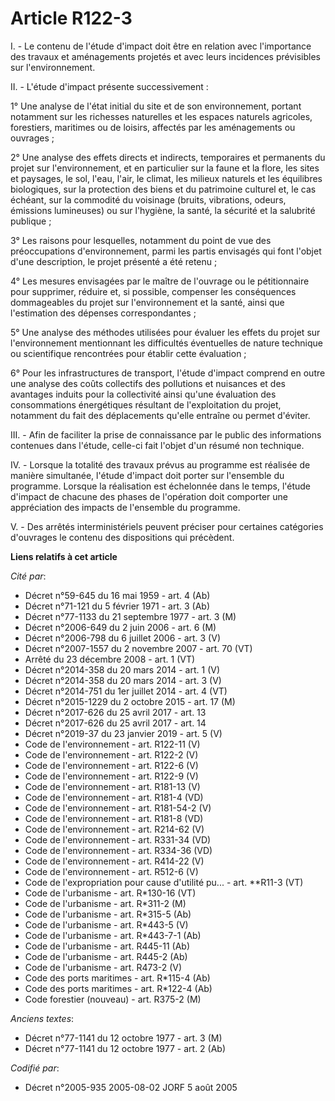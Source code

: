 # Article R122-3

I. - Le contenu de l'étude d'impact doit être en relation avec l'importance des travaux et aménagements projetés et avec
leurs incidences prévisibles sur l'environnement.

II. - L'étude d'impact présente successivement :

1° Une analyse de l'état initial du site et de son environnement, portant notamment sur les richesses naturelles et les
espaces naturels agricoles, forestiers, maritimes ou de loisirs, affectés par les aménagements ou ouvrages ;

2° Une analyse des effets directs et indirects, temporaires et permanents du projet sur l'environnement, et en particulier
sur la faune et la flore, les sites et paysages, le sol, l'eau, l'air, le climat, les milieux naturels et les équilibres
biologiques, sur la protection des biens et du patrimoine culturel et, le cas échéant, sur la commodité du voisinage (bruits,
vibrations, odeurs, émissions lumineuses) ou sur l'hygiène, la santé, la sécurité et la salubrité publique ;

3° Les raisons pour lesquelles, notamment du point de vue des préoccupations d'environnement, parmi les partis envisagés qui
font l'objet d'une description, le projet présenté a été retenu ;

4° Les mesures envisagées par le maître de l'ouvrage ou le pétitionnaire pour supprimer, réduire et, si possible, compenser
les conséquences dommageables du projet sur l'environnement et la santé, ainsi que l'estimation des dépenses
correspondantes ;

5° Une analyse des méthodes utilisées pour évaluer les effets du projet sur l'environnement mentionnant les difficultés
éventuelles de nature technique ou scientifique rencontrées pour établir cette évaluation ;

6° Pour les infrastructures de transport, l'étude d'impact comprend en outre une analyse des coûts collectifs des pollutions
et nuisances et des avantages induits pour la collectivité ainsi qu'une évaluation des consommations énergétiques résultant
de l'exploitation du projet, notamment du fait des déplacements qu'elle entraîne ou permet d'éviter.

III. - Afin de faciliter la prise de connaissance par le public des informations contenues dans l'étude, celle-ci fait
l'objet d'un résumé non technique.

IV. - Lorsque la totalité des travaux prévus au programme est réalisée de manière simultanée, l'étude d'impact doit porter
sur l'ensemble du programme. Lorsque la réalisation est échelonnée dans le temps, l'étude d'impact de chacune des phases de
l'opération doit comporter une appréciation des impacts de l'ensemble du programme.

V. - Des arrêtés interministériels peuvent préciser pour certaines catégories d'ouvrages le contenu des dispositions qui
précèdent.

**Liens relatifs à cet article**

_Cité par_:

  - Décret n°59-645 du 16 mai 1959 - art. 4 (Ab)
  - Décret n°71-121 du 5 février 1971 - art. 3 (Ab)
  - Décret n°77-1133 du 21 septembre 1977 - art. 3 (M)
  - Décret n°2006-649 du 2 juin 2006 - art. 6 (M)
  - Décret n°2006-798 du 6 juillet 2006 - art. 3 (V)
  - Décret n°2007-1557 du 2 novembre 2007 - art. 70 (VT)
  - Arrêté du 23 décembre 2008 - art. 1 (VT)
  - Décret n°2014-358 du 20 mars 2014 - art. 1 (V)
  - Décret n°2014-358 du 20 mars 2014 - art. 3 (V)
  - Décret n°2014-751 du 1er juillet 2014 - art. 4 (VT)
  - Décret n°2015-1229 du 2 octobre 2015 - art. 17 (M)
  - Décret n°2017-626 du 25 avril 2017 - art. 13
  - Décret n°2017-626 du 25 avril 2017 - art. 14
  - Décret n°2019-37 du 23 janvier 2019 - art. 5 (V)
  - Code de l'environnement - art. R122-11 (V)
  - Code de l'environnement - art. R122-2 (V)
  - Code de l'environnement - art. R122-6 (V)
  - Code de l'environnement - art. R122-9 (V)
  - Code de l'environnement - art. R181-13 (V)
  - Code de l'environnement - art. R181-4 (VD)
  - Code de l'environnement - art. R181-54-2 (V)
  - Code de l'environnement - art. R181-8 (VD)
  - Code de l'environnement - art. R214-62 (V)
  - Code de l'environnement - art. R331-34 (VD)
  - Code de l'environnement - art. R334-36 (VD)
  - Code de l'environnement - art. R414-22 (V)
  - Code de l'environnement - art. R512-6 (V)
  - Code de l'expropriation pour cause d'utilité pu... - art. **R11-3 (VT)
  - Code de l'urbanisme - art. R*130-16 (VT)
  - Code de l'urbanisme - art. R*311-2 (M)
  - Code de l'urbanisme - art. R*315-5 (Ab)
  - Code de l'urbanisme - art. R*443-5 (V)
  - Code de l'urbanisme - art. R*443-7-1 (Ab)
  - Code de l'urbanisme - art. R445-11 (Ab)
  - Code de l'urbanisme - art. R445-2 (Ab)
  - Code de l'urbanisme - art. R473-2 (V)
  - Code des ports maritimes - art. R*115-4 (Ab)
  - Code des ports maritimes - art. R*122-4 (Ab)
  - Code forestier (nouveau) - art. R375-2 (M)

_Anciens textes_:

  - Décret n°77-1141 du 12 octobre 1977 - art. 3 (M)
  - Décret n°77-1141 du 12 octobre 1977 - art. 2 (Ab)

_Codifié par_:

  - Décret n°2005-935 2005-08-02 JORF 5 août 2005
